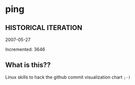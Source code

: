 # ping

## HISTORICAL ITERATION
2007-05-27

Incremented: 3646

## What is this?? 
Linux skills to hack the github commit visualization chart `;-)`
